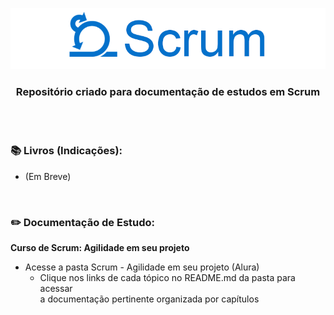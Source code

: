 ﻿<div align="center">
 
 ![Scrum Logo](Scrum%20-%20Agilidade%20em%20seu%20projeto/imagens/scrum-1.png)
  ### Repositório criado para documentação de estudos em Scrum
</div>
<br><br>


### 📚  Livros (Indicações): 
 
+ (Em Breve)

<br>

### ✏️ Documentação de Estudo:

**Curso de Scrum: Agilidade em seu projeto**

+ Acesse a pasta Scrum - Agilidade em seu projeto (Alura)  
  + Clique nos links de cada tópico no README.md da pasta para acessar<br> a documentação pertinente organizada por capítulos


